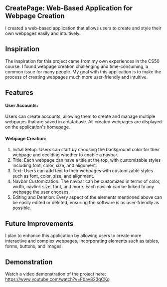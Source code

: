 ## CreatePage: Web-Based Application for Webpage Creation
I created a web-based application that allows users to create and style their own webpages easily and intuitively.

## Inspiration
The inspiration for this project came from my own experiences in the CS50 course. I found webpage creation challenging and time-consuming, a common issue for many people. My goal with this application is to make the process of creating webpages much more user-friendly and intuitive.

## Features

#### User Accounts:
Users can create accounts, allowing them to create and manage multiple webpages that are saved in a database. All created webpages are displayed on the application's homepage.

#### Webpage Creation:

1. Initial Setup: Users can start by choosing the background color for their webpage and deciding whether to enable a navbar.
2. Title: Each webpage can have a title at the top, with customizable styles including font, color, size, and alignment.
3. Text: Users can add text to their webpages with customizable styles such as font, color, size, and alignment.
4. Navbar Customization: The navbar can be customized in terms of color, width, navlink size, font, and more. Each navlink can be linked to any webpage the user chooses.
5. Editing and Deletion: Every aspect of the elements mentioned above can be easily edited or deleted, ensuring the software is as user-friendly as possible.

## Future Improvements
I plan to enhance this application by allowing users to create more interactive and complex webpages, incorporating elements such as tables, forms, buttons, and images.

## Demonstration
Watch a video demonstration of the project here: https://www.youtube.com/watch?v=Fbav823qCKg